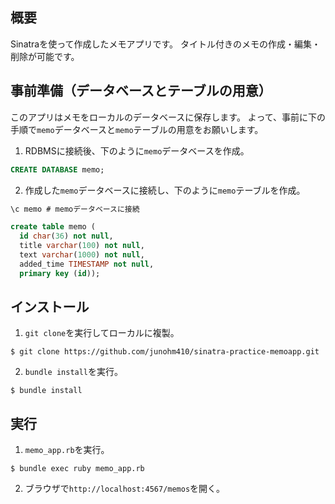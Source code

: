 ##  概要
Sinatraを使って作成したメモアプリです。
タイトル付きのメモの作成・編集・削除が可能です。

## 事前準備（データベースとテーブルの用意）
このアプリはメモをローカルのデータベースに保存します。
よって、事前に下の手順で`memo`データベースと`memo`テーブルの用意をお願いします。

1. RDBMSに接続後、下のように`memo`データベースを作成。
```sql
CREATE DATABASE memo;
```

2. 作成した`memo`データベースに接続し、下のように`memo`テーブルを作成。
```sql
\c memo # memoデータベースに接続
```
```sql
create table memo (
  id char(36) not null,
  title varchar(100) not null,
  text varchar(1000) not null,
  added_time TIMESTAMP not null,
  primary key (id));
```

## インストール
1. `git clone`を実行してローカルに複製。
```
$ git clone https://github.com/junohm410/sinatra-practice-memoapp.git
```

2. `bundle install`を実行。
```
$ bundle install
```

## 実行
1. `memo_app.rb`を実行。
```
$ bundle exec ruby memo_app.rb
```

2. ブラウザで`http://localhost:4567/memos`を開く。
